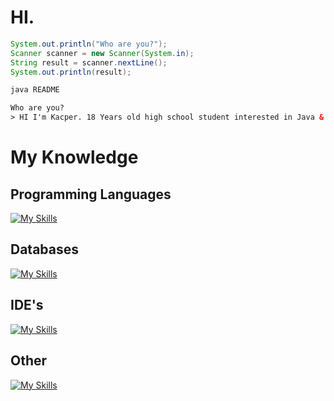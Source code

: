 # HI.

```java
System.out.println("Who are you?");
Scanner scanner = new Scanner(System.in);
String result = scanner.nextLine();
System.out.println(result);
```
```html
java README

Who are you?
> HI I'm Kacper. 18 Years old high school student interested in Java & NoSQL databases
```

# My Knowledge

## Programming Languages

[![My Skills](https://skillicons.dev/icons?i=java,js,ts)](https://skillicons.dev)

## Databases

[![My Skills](https://skillicons.dev/icons?i=mongo,mysql)](https://skillicons.dev)

## IDE's

[![My Skills](https://skillicons.dev/icons?i=idea,vscode)](https://skillicons.dev)

## Other

[![My Skills](https://skillicons.dev/icons?i=next,react,html,css,figma)](https://skillicons.dev)
